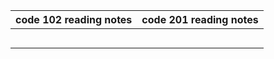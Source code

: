 | code 102 reading notes | code 201 reading notes | 
| ------- | ------ | 
| | |
| | |
| | |
| | |
| | |
